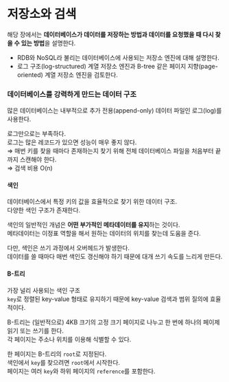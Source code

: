 # 저장소와 검색

해당 장에서는 **데이터베이스가 데이터를 저장하는 방법과 데이터를 요청했을 때 다시 찾을 수 있는 방법**을 설명한다.

- RDB와 NoSQL라 불리는 데이터베이스에 사용되는 저장소 엔진에 대해 설명한다.
- 로그 구조(log-structured) 계열 저장소 엔진과 B-tree 같은 페이지 지향(page-oriented) 계열 저장소 엔진을 검토한다.

### 데이터베이스를 강력하게 만드는 데이터 구조

많은 데이터베이스는 내부적으로 추가 전용(append-only) 데이터 파일인 로그(log)를 사용한다.  

로그만으로는 부족하다.  
로그는 많은 레코드가 있으면 성능이 매우 좋지 않다.  
⇒ 매번 키를 찾을 때마다 존재하는지 찾기 위해 전체 데이터베이스 파일을 처음부터 끝까지 스캔해야 한다.  
⇒ 검색 비용 O(n)

#### 색인

데이터베이스에서 특정 키의 값을 효율적으로 찾기 위한 데이터 구조.  
다양한 색인 구조가 존재한다.

색인의 일반적인 개념은 **어떤 부가적인 메타데이터를 유지**하는 것이다.  
메타데이터는 이정표 역할을 해서 원하는 데이터의 위치를 찾는데 도움을 준다.

다만, 색인은 쓰기 과정에서 오버헤드가 발생한다.  
데이터를 쓸 때마다 매번 색인도 갱신해야 하기 때문에 대개 쓰기 속도를 느리게 만든다.

#### B-트리

가장 널리 사용되는 색인 구조  
`key`로 정렬된 key-value 형태로 유지하기 때문에 key-value 검색과 범위 질의에 효율적이다.  

B-트리는 (일반적으로) 4KB 크기의 고정 크기 페이지로 나누고 한 번에 하나의 페이제 읽기 또는 쓰기를 한다.  
각 페이지는 주소나 위치를 이용해 식별할 수 있다.  

한 페이지는 B-트리의 `root`로 지정된다.  
색인에서 `key`를 찾으려면 `root`에서 시작한다.  
페이지는 여러 `key`와 하위 페이지의 `reference`를 포함한다.

